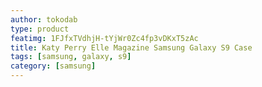 ```yaml
---
author: tokodab
type: product
featimg: 1FJfxTVdhjH-tYjWr0Zc4fp3vDKxT5zAc
title: Katy Perry Elle Magazine Samsung Galaxy S9 Case
tags: [samsung, galaxy, s9]
category: [samsung]
---
```

